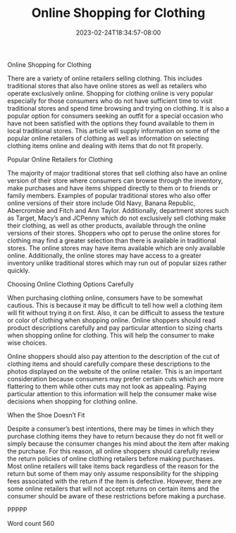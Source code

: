 ﻿---
title: "Online Shopping for Clothing"
date: 2023-02-24T18:34:57-08:00
description: "TXT Tips for Web Success"
featured_image: "/images/TXT.jpg"
tags: ["TXT"]
---

Online Shopping for Clothing

There are a variety of online retailers selling clothing. This includes traditional stores that also have online stores as well as retailers who operate exclusively online. Shopping for clothing online is very popular especially for those consumers who do not have sufficient time to visit traditional stores and spend time browsing and trying on clothing. It is also a popular option for consumers seeking an outfit for a special occasion who have not been satisfied with the options they found available to them in local traditional stores. This article will supply information on some of the popular online retailers of clothing as well as information on selecting clothing items online and dealing with items that do not fit properly. 

Popular Online Retailers for Clothing

The majority of major traditional stores that sell clothing also have an online version of their store where consumers can browse through the inventory, make purchases and have items shipped directly to them or to friends or family members. Examples of popular traditional stores who also offer online versions of their store include Old Navy, Banana Republic, Abercrombie and Fitch and Ann Taylor. Additionally, department stores such as Target, Macy’s and JCPenny which do not exclusively sell clothing make their clothing, as well as other products, available through the online versions of their stores. Shoppers who opt to peruse the online stores for clothing may find a greater selection than there is available in traditional stores. The online stores may have items available which are only available online. Additionally, the online stores may have access to a greater inventory unlike traditional stores which may run out of popular sizes rather quickly. 

Choosing Online Clothing Options Carefully

When purchasing clothing online, consumers have to be somewhat cautious. This is because it may be difficult to tell how well a clothing item will fit without trying it on first. Also, it can be difficult to assess the texture or color of clothing when shopping online. Online shoppers should read product descriptions carefully and pay particular attention to sizing charts when shopping online for clothing. This will help the consumer to make wise choices.

Online shoppers should also pay attention to the description of the cut of clothing items and should carefully compare these descriptions to the photos displayed on the website of the online retailer. This is an important consideration because consumers may prefer certain cuts which are more flattering to them while other cuts may not look as appealing. Paying particular attention to this information will help the consumer make wise decisions when shopping for clothing online. 

When the Shoe Doesn’t Fit

Despite a consumer’s best intentions, there may be times in which they purchase clothing items they have to return because they do not fit well or simply because the consumer changes his mind about the item after making the purchase. For this reason, all online shoppers should carefully review the return policies of online clothing retailers before making purchases. Most online retailers will take items back regardless of the reason for the return but some of them may only assume responsibility for the shipping fees associated with the return if the item is defective. However, there are some online retailers that will not accept returns on certain items and the consumer should be aware of these restrictions before making a purchase. 

PPPPP

Word count 560

